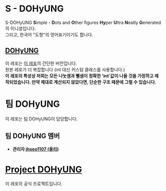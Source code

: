 # S - DOHyUNG
S-DOHyUNG **S**imple - **D**ots and **O**ther figures **Hy**per **U**ltra **N**eatly **G**enerated 의 이니셜입니다.  
그리고, 한국어 "도형"의 영어표기이기도 합니다.  
## [DOHyUNG](https://github.com/OlliStudio/DOHyUNG-Java)
이 레포는 [이 레포](https://github.com/OlliStudio/DOHyUNG-Java)의 간단한 버전입니다.  
원본 레포가 더 복잡합니다 (int 대신 커스텀 클래스를 사용합니다.)  
**이 레포의 특성상 저희는 모든 나눗셈과 뻴샘이 정확한 'int'값이 나올 것을 가정하고 제작되었습니다. 만약 제대로 계산되지 않았다면, 단순한 구조 때문에 그럴 수 있습니다.**

# 팀 DOHyUNG
이 레포는 팀 DOHyUNG이 담당합니다. 

## 팀 DOHyUNG 멤버
- **관리자 [jhseo1107 (올리)](https://github.com/jhseo1107)**

# [Project DOHyUNG](https://github.com/orgs/OlliStudio/projects/2)
이 레포의 공식 프로젝트입니다.

